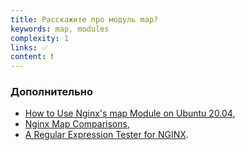 ```yaml
---
title: Расскажите про модуль map?
keywords: map, modules
complexity: 1
links: ✅
content: ❗
---
```


### Дополнительно
- [How to Use Nginx's map Module on Ubuntu 20.04](https://www.digitalocean.com/community/tutorials/how-to-use-nginx-s-map-module-on-ubuntu-20-04),
- [Nginx Map Comparisons](https://johnhpatton.medium.com/nginx-map-comparison-regular-express-229120debe46),
- [A Regular Expression Tester for NGINX](https://www.nginx.com/blog/regular-expression-tester-nginx/).